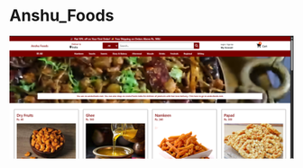 # Anshu_Foods

[![Watch the video](https://github.com/manasi-gade07/Anshu_Foods/raw/daaab3e7d83c9cf91a7ef80087b66024aa058bb8/preview.png)](https://drive.google.com/file/d/1WY5j8bl3UQkYf8_7CoPtOFZyBocGwhtT/view?usp=sharing)


